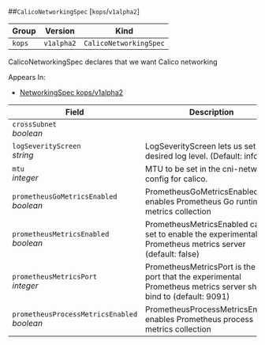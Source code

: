 ##`CalicoNetworkingSpec` [`kops`/`v1alpha2`]

Group        | Version     | Kind
------------ | ---------- | -----------
`kops` | `v1alpha2` | `CalicoNetworkingSpec`



CalicoNetworkingSpec declares that we want Calico networking

<aside class="notice">
Appears In:

<ul> 
<li><a href="#networkingspec-v1alpha2-kops">NetworkingSpec kops/v1alpha2</a></li>
</ul></aside>

Field        | Description
------------ | -----------
`crossSubnet`<br /> *boolean*    | 
`logSeverityScreen`<br /> *string*    | LogSeverityScreen lets us set the desired log level. (Default: info)
`mtu`<br /> *integer*    | MTU to be set in the cni-network-config for calico.
`prometheusGoMetricsEnabled`<br /> *boolean*    | PrometheusGoMetricsEnabled enables Prometheus Go runtime metrics collection
`prometheusMetricsEnabled`<br /> *boolean*    | PrometheusMetricsEnabled can be set to enable the experimental Prometheus metrics server (default: false)
`prometheusMetricsPort`<br /> *integer*    | PrometheusMetricsPort is the TCP port that the experimental Prometheus metrics server should bind to (default: 9091)
`prometheusProcessMetricsEnabled`<br /> *boolean*    | PrometheusProcessMetricsEnabled enables Prometheus process metrics collection

